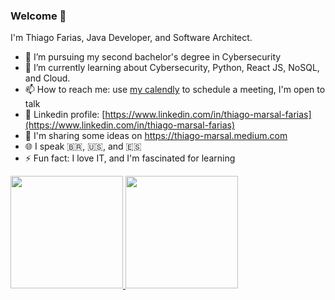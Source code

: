 ### Welcome 👋

I'm Thiago Farias, Java Developer, and Software Architect.

- 🔭 I’m pursuing my second bachelor's degree in Cybersecurity
- 🌱 I’m currently learning about Cybersecurity, Python, React JS, NoSQL, and Cloud.
- 📫 How to reach me: use [my calendly](https://calendly.com/thiagomarsal) to schedule a meeting, I'm open to talk
- 🔗 Linkedin profile: [https://www.linkedin.com/in/thiago-marsal-farias](https://www.linkedin.com/in/thiago-marsal-farias)
- 💬 I'm sharing some ideas on https://thiago-marsal.medium.com
- 🌐 I speak 🇧🇷, 🇺🇸, and 🇪🇸
- ⚡ Fun fact: I love IT, and I'm fascinated for learning

<a href="https://github.com/thiagomarsal">
  <img height="180em" src="https://github-readme-stats.vercel.app/api?username=thiagomarsal&show_icons=true&theme=graywhite" />
</a>
<a href="https://github.com/thiagomarsal">
  <img height="180em" src="https://github-readme-stats.vercel.app/api/top-langs/?username=thiagomarsal&layout=compact" />
</a>

